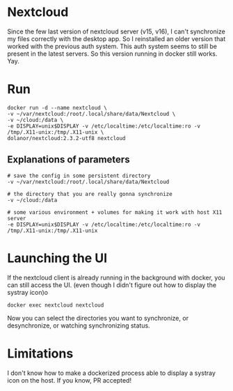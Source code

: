 # Nextcloud

Since the few last version of nextcloud server (v15, v16), I can't synchronize my files correctly with the desktop app.
So I reinstalled an older version that worked with the previous auth system. This auth system seems to still be present in the latest servers.
So this version running in docker still works. Yay.

# Run

```
docker run -d --name nextcloud \
-v ~/var/nextcloud:/root/.local/share/data/Nextcloud \
-v ~/cloud:/data \
-e DISPLAY=unix$DISPLAY -v /etc/localtime:/etc/localtime:ro -v /tmp/.X11-unix:/tmp/.X11-unix \
dolanor/nextcloud:2.3.2-utf8 nextcloud
```

## Explanations of parameters

```
# save the config in some persistent directory
-v ~/var/nextcloud:/root/.local/share/data/Nextcloud

# the directory that you are really gonna synchronize
-v ~/cloud:/data

# some various environment + volumes for making it work with host X11 server
-e DISPLAY=unix$DISPLAY -v /etc/localtime:/etc/localtime:ro -v /tmp/.X11-unix:/tmp/.X11-unix
```

# Launching the UI

If the nextcloud client is already running in the background with docker, you can still access the UI.
(even though I didn't figure out how to display the systray icon)o

```
docker exec nextcloud nextcloud
```
Now you can select the directories you want to synchronize, or desynchronize, or watching synchronizing status. 

# Limitations

I don't know how to make a dockerized process able to display a systray icon on the host.
If you know, PR accepted!
